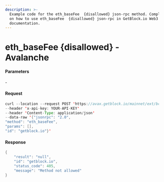 ```yaml
---
description: >-
  Example code for the eth_baseFee  {disallowed} json-rpc method. Сomplete guide
  on how to use eth_baseFee  {disallowed} json-rpc in GetBlock.io Web3
  documentation.
---
```


# eth\_baseFee {disallowed} - Avalanche

#### Parameters

\-

#### Request

```java
curl --location --request POST 'https://avax.getblock.io/mainnet/ext/bc/C/rpc' 
--header 'x-api-key: YOUR-API-KEY' 
--header 'Content-Type: application/json' 
--data-raw '{"jsonrpc": "2.0",
"method": "eth_baseFee",
"params": [],
"id": "getblock.io"}'
```

#### Response

```java
{
    "result": "null",
    "id": "getblock.io",
    "status_code": 405,
    "message": "Method not allowed"
}
```
